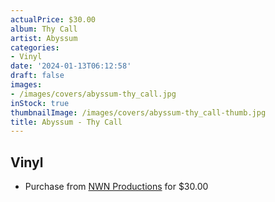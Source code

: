 ```yaml
---
actualPrice: $30.00
album: Thy Call
artist: Abyssum
categories:
- Vinyl
date: '2024-01-13T06:12:58'
draft: false
images:
- /images/covers/abyssum-thy_call.jpg
inStock: true
thumbnailImage: /images/covers/abyssum-thy_call-thumb.jpg
title: Abyssum - Thy Call
---
```


## Vinyl
* Purchase from [NWN Productions](http://shop.nwnprod.com/index.php?route=product/product&path=75&product_id=45315&sort=pd.name&order=ASC) for $30.00

